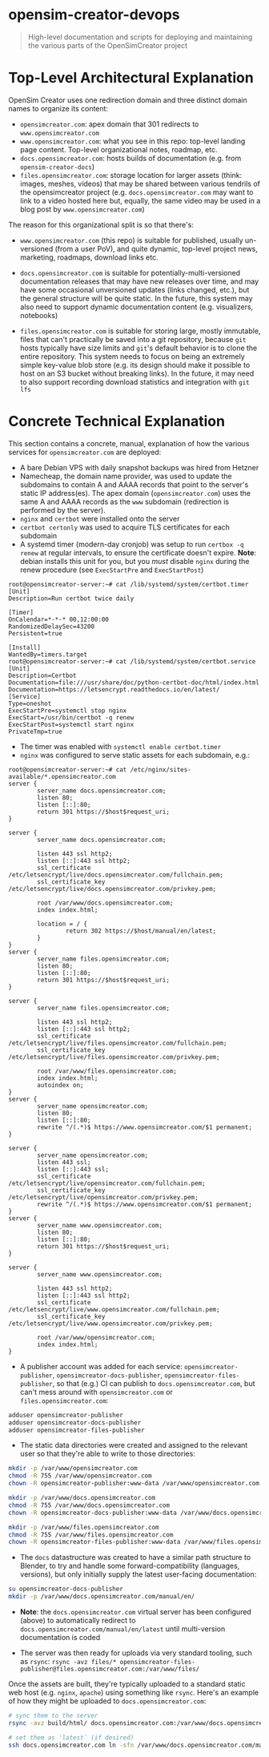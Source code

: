 # opensim-creator-devops

> High-level documentation and scripts for deploying and maintaining the various
> parts of the OpenSimCreator project


# Top-Level Architectural Explanation

OpenSim Creator uses one redirection domain and three distinct domain names to
organize its content:

- `opensimcreator.com`: apex domain that 301 redirects to `www.opensimcreator.com`
- `www.opensimcreator.com`: what you see in this repo: top-level landing page
  content. Top-level organizational notes, roadmap, etc.
- `docs.opensimcreator.com`: hosts builds of documentation (e.g. from
  `opensim-creator-docs`)
- `files.opensimcreator.com`: storage location for larger assets (think: images,
   meshes, videos) that may be shared between various tendrils of the opensimcreator
   project (e.g. `docs.opensimcreator.com` may want to link to a video hosted
   here but, equally, the same video may be used in a blog post by
   `www.opensimcreator.com`)

The reason for this organizational split is so that there's:

- `www.opensimcreator.com` (this repo) is suitable for published, usually
  un-versioned (from a user PoV), and quite dynamic, top-level project news,
  marketing, roadmaps, download links etc.

- `docs.opensimcreator.com` is suitable for potentially-multi-versioned
  documentation releases that may have new releases over time, and may have some
  occasional unversioned updates (links changed, etc.), but the general structure
  will be quite static. In the future, this system may also need to support
  dynamic documentation content (e.g. visualizers, notebooks)

- `files.opensimcreator.com` is suitable for storing large, mostly immutable,
  files that can't practically be saved into a git repository, because `git`
  hosts typically have size limits and  `git`'s default behavior is to clone
  the entire repository. This system needs to focus on being an extremely simple
  key-value blob store (e.g. its design should make it possible to host on an
  S3 bucket without breaking links). In the future, it may need to also support
  recording download statistics and integration with `git lfs`


# Concrete Technical Explanation

This section contains a concrete, manual, explanation of how the various services
for `opensimcreator.com` are deployed:

- A bare Debian VPS with daily snapshot backups was hired from Hetzner
- Namecheap, the domain name provider, was used to update the subdomains to
  contain A and AAAA records that point to the server's static IP address(es). The
  apex domain (`opensimcreator.com`) uses the same A and AAAA records as the `www`
  subdomain (redirection is performed by the server).
- `nginx` and `certbot` were installed onto the server
- `certbot certonly` was used to acquire TLS certificates for each subdomain
- A systemd timer (modern-day cronjob) was setup to run `certbox -q renew` at
  regular intervals, to ensure the certificate doesn't expire. **Note**: debian
  installs this unit for you, but you _must_ disable `nginx` during the renew
  procedure (see `ExecStartPre` and `ExecStartPost`)

```text
root@opensimcreator-server:~# cat /lib/systemd/system/certbot.timer
[Unit]
Description=Run certbot twice daily

[Timer]
OnCalendar=*-*-* 00,12:00:00
RandomizedDelaySec=43200
Persistent=true

[Install]
WantedBy=timers.target
root@opensimcreator-server:~# cat /lib/systemd/system/certbot.service
[Unit]
Description=Certbot
Documentation=file:///usr/share/doc/python-certbot-doc/html/index.html
Documentation=https://letsencrypt.readthedocs.io/en/latest/
[Service]
Type=oneshot
ExecStartPre=systemctl stop nginx
ExecStart=/usr/bin/certbot -q renew
ExecStartPost=systemctl start nginx
PrivateTmp=true
```

- The timer was enabled with `systemctl enable certbot.timer`
- `nginx` was configured to serve static assets for each subdomain, e.g.:

```text
root@opensimcreator-server:~# cat /etc/nginx/sites-available/*.opensimcreator.com
server {
        server_name docs.opensimcreator.com;
        listen 80;
        listen [::]:80;
        return 301 https://$host$request_uri;
}

server {
        server_name docs.opensimcreator.com;

        listen 443 ssl http2;
        listen [::]:443 ssl http2;
        ssl_certificate /etc/letsencrypt/live/docs.opensimcreator.com/fullchain.pem;
        ssl_certificate_key /etc/letsencrypt/live/docs.opensimcreator.com/privkey.pem;

        root /var/www/docs.opensimcreator.com;
        index index.html;

        location = / {
                return 302 https://$host/manual/en/latest;
        }
}
server {
        server_name files.opensimcreator.com;
        listen 80;
        listen [::]:80;
        return 301 https://$host$request_uri;
}

server {
        server_name files.opensimcreator.com;

        listen 443 ssl http2;
        listen [::]:443 ssl http2;
        ssl_certificate /etc/letsencrypt/live/files.opensimcreator.com/fullchain.pem;
        ssl_certificate_key /etc/letsencrypt/live/files.opensimcreator.com/privkey.pem;

        root /var/www/files.opensimcreator.com;
        index index.html;
        autoindex on;
}
server {
        server_name opensimcreator.com;
        listen 80;
        listen [::]:80;
        rewrite ^/(.*)$ https://www.opensimcreator.com/$1 permanent;
}

server {
        server_name opensimcreator.com;
        listen 443 ssl;
        listen [::]:443 ssl;
        ssl_certificate /etc/letsencrypt/live/opensimcreator.com/fullchain.pem;
        ssl_certificate_key /etc/letsencrypt/live/opensimcreator.com/privkey.pem;
        rewrite ^/(.*)$ https://www.opensimcreator.com/$1 permanent;
}
server {
        server_name www.opensimcreator.com;
        listen 80;
        listen [::]:80;
        return 301 https://$host$request_uri;
}

server {
        server_name www.opensimcreator.com;

        listen 443 ssl http2;
        listen [::]:443 ssl http2;
        ssl_certificate /etc/letsencrypt/live/www.opensimcreator.com/fullchain.pem;
        ssl_certificate_key /etc/letsencrypt/live/www.opensimcreator.com/privkey.pem;

        root /var/www/opensimcreator.com;
        index index.html;
}
```

- A publisher account was added for each service: `opensimcreator-publisher`,
  `opensimcreator-docs-publisher`, `opensimcreator-files-publisher`, so that
  (e.g.) CI can publish to `docs.opensimcreator.com`, but can't mess around with
  `opensimcreator.com` or `files.opensimcreator.com`:

```bash
adduser opensimcreator-publisher
adduser opensimcreator-docs-publisher
adduser opensimcreator-files-publisher
```

- The static data directories were created and assigned to the relevant user so
  that they're able to write to those directories:

```bash
mkdir -p /var/www/opensimcreator.com
chmod -R 755 /var/www/opensimcreator.com
chown -R opensimcreator-publisher:www-data /var/www/opensimcreator.com

mkdir -p /var/www/docs.opensimcreator.com
chmod -R 755 /var/www/docs.opensimcreator.com
chown -R opensimcreator-docs-publisher:www-data /var/www/docs.opensimcreator.com

mkdir -p /var/www/files.opensimcreator.com
chmod -R 755 /var/www/files.opensimcreator.com
chown -R opensimcreator-files-publisher:www-data /var/www/files.opensimcreator.com
```

- The `docs` datastructure was created to have a similar path structure to Blender,
  to try and handle some forward-compatibility (languages, versions), but only initially
  supply the latest user-facing documentation:

```bash
su opensimcreator-docs-publisher
mkdir -p /var/www/docs.opensimcreator.com/manual/en/
```

- **Note**: the `docs.opensimcreator.com` virtual server has been configured
  (above) to automatically redirect to `docs.opensimcreator.com/manual/en/latest`
  until multi-version documentation is coded

- The server was then ready for uploads via very standard tooling, such as
  `rsync`: `rsync -avz files/* opensimcreator-files-publisher@files.opensimcreator.com:/var/www/files/`



Once the assets are built, they're typically uploaded to a standard static
web host (e.g. `nginx`, `apache`) using something like `rsync`. Here's an
example of how they might be uploaded to `docs.opensimcreator.com`:

```bash
# sync them to the server
rsync -avz build/html/ docs.opensimcreator.com:/var/www/docs.opensimcreator.com/manual/en/VERSION

# set them as 'latest` (if desired)
ssh docs.opensimcreator.com ln -sfn /var/www/docs.opensimcreator.com/manual/en/0.5.12 /var/www/docs.opensimcreator.com/manual/en/latest
```
